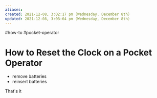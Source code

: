 ```yaml
---
aliases: 
created: 2021-12-08, 3:02:17 pm (Wednesday, December 8th)
updated: 2021-12-08, 3:03:04 pm (Wednesday, December 8th)
---
```

#how-to #pocket-operator

# How to Reset the Clock on a Pocket Operator
- remove batteries
- reinsert batteries

That's it